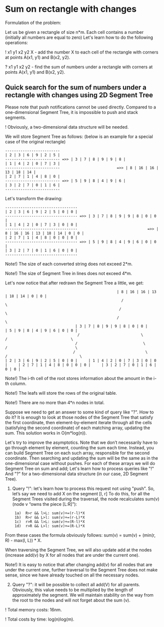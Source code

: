 # Sum on rectangle with changes

Formulation of the problem:

Let us be given a rectangle of size n*m. Each cell contains a number (initially all numbers are equal to zero)
Let's learn how to do the following operations:

! x1 y1 x2 y2 X - add the number X to each cell of the rectangle with corners at points A(x1, y1) and B(x2, y2).

? x1 y1 x2 y2 - find the sum of numbers under a rectangle with corners at points A(x1, y1) and B(x2, y2).

## Quick search for the sum of numbers under a rectangle with changes using 2D Segment Tree

Please note that push notifications cannot be used directly. Compared to a one-dimensional Segment Tree, it is impossible to push and stack segments.

! Obviously, a two-dimensional data structure will be needed.

We will store Segment Tree as follows: (below is an example for a special case of the original rectangle)

    -------------------------
    | 2 | 3 | 6 | 9 | 2 | 5 |
    ------------------------- =>> | 3 | 7 | 8 | 9 | 9 | 8 |
    | 1 | 4 | 2 | 0 | 7 | 3 |
    -------------------------                          =>> | 8 | 16 | 16 | 13 | 18 | 14 |
    | 2 | 7 | 1 | 4 | 8 | 0 |
    ------------------------- =>> | 5 | 9 | 8 | 4 | 9 | 6 |
    | 3 | 2 | 7 | 0 | 1 | 6 |
    -------------------------


Let's transform the drawing:

    ---------------------------------
    | 2 | 3 | 6 | 9 | 2 | 5 | 0 | 0 |
    --------------------------------- =>> | 3 | 7 | 8 | 9 | 9 | 8 | 0 | 0 |
    | 1 | 4 | 2 | 0 | 7 | 3 | 0 | 0 |
    ---------------------------------                                =>> | 8 | 16 | 16 | 13 | 18 | 14 | 0 | 0 |
    | 2 | 7 | 1 | 4 | 8 | 0 | 0 | 0 |
    --------------------------------- =>> | 5 | 9 | 8 | 4 | 9 | 6 | 0 | 0 |
    | 3 | 2 | 7 | 0 | 1 | 6 | 0 | 0 |
    ---------------------------------

Note!) The size of each converted string does not exceed 2*m.

Note!) The size of Segment Tree in lines does not exceed 4*m.

Let's now notice that after redrawn the Segment Tree a little, we get:

                                                       | 8 | 16 | 16 | 13 | 18 | 14 | 0 | 0 |
                                                         /                                \
                                                        /                                  \
                                                       /                                    \
                                    | 3 | 7 | 8 | 9 | 9 | 8 | 0 | 0 |                  | 5 | 9 | 8 | 4 | 9 | 6 | 0 | 0 |
                                     /                            \                     /                             \
                                    /                              \                   /                               \
                                   /                                \                 /                                 \
    | 2 | 3 | 6 | 9 | 2 | 5 | 0 | 0 |     | 1 | 4 | 2 | 0 | 7 | 3 | 0 | 0 |     | 2 | 7 | 1 | 4 | 8 | 0 | 0 | 0 |     | 3 | 2 | 7 | 0 | 1 | 6 | 0 | 0 |

Note!) The i-th cell of the root stores information about the amount in the i-th column.

Note!) The leafs will store the rows of the original table.

Note!) There are no more than 4*n nodes in total.

Suppose we need to get an answer to some kind of query like "?". How to do it? It is enough to look at those nodes of the Segment Tree that satisfy the first coordinate, then element-by-element iterate through all the cells (satisfying the second coordinate) of each matching array, updating the sum. This solution works in O(m*log(n)).

Let's try to improve the asymptotics. Note that we don’t necessarily have to go through element by element, counting the sum each time. Instead, you can build Segment Tree on each such array, responsible for the second coordinate. Then searching and updating the sum will be the same as in the one-dimensional case without pushes. For each of these arrays we will do Segment Tree on sum and add; Let's learn how to process queries like "!" And "?" for a two-dimensional data structure (in our case, 2D Segment Tree).

1) Query "!": let's learn how to process this request not using "push". So, let’s say we need to add X on the segment [l, r]
To do this, for all the Segment Trees visited during the traversal, the node recalculates sum(v) (node v “owns the piece [L:R]”):

        1a)  R>r && l>L: sum(v)+=(r-l)*X
        1b)  R>r && L>l: sum(v)+=(r-L)*X
        1c)  r>R && l>L: sum(v)+=(R-l)*X
        1d)  r>R && L>l: sum(v)+=(R-L)*X

From these cases the formula obviously follows: sum(v) = sum(v) + (min(r, R) - max(l, L)) * X.

When traversing the Segment Tree, we will also update add at the nodes (increase add(v) by X for all nodes that are under the current one).

Note!) It is easy to notice that after changing add(v) for all nodes that are under the current one, further traversal to the Segment Tree does not make sense, since we have already touched on all the necessary nodes.

2) Query "?": it will be possible to collect all add(V) for all parents. Obviously, this value needs to be multiplied by the length of approximately the segment.
We will maintain stability on the way from the root to the nodes and will not forget about the sum (v).

! Total memory costs: 16nm.

! Total costs by time: log(n)log(m).
